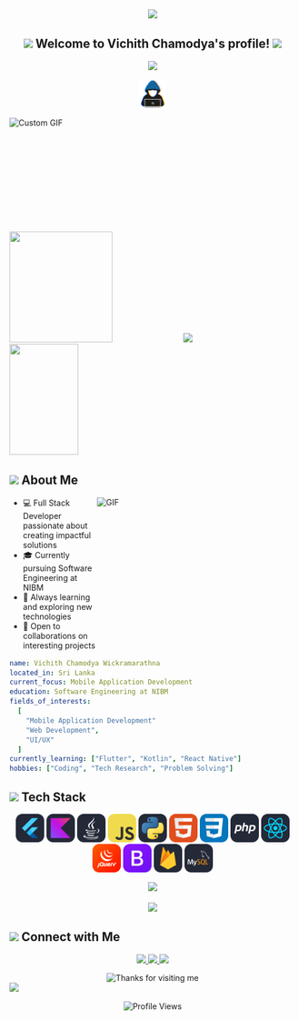 <div align="center">
  <img src="https://capsule-render.vercel.app/api?type=waving&color=gradient&text=Hello%20World!&height=100&section=header&animation=fadeIn&fontColor=fff"/>
</div>

<h2 align="center">
  <img src="https://media.giphy.com/media/hvRJCLFzcasrR4ia7z/giphy.gif" width="28">
  Welcome to Vichith Chamodya's profile!
  <img src="https://media.giphy.com/media/hvRJCLFzcasrR4ia7z/giphy.gif" width="28">
</h2>

<p align="center">
  <a href="https://github.com/DenverCoder1/readme-typing-svg">
    <img src="https://readme-typing-svg.herokuapp.com/?lines=Mobile+App+Developer;UI%2FUX+Designer;Always%20learning%20new%20things;Student%20at%20NIBM;Passionate%20about%20coding&font=Righteous&center=true&width=440&height=45&color=f75c7e&vCenter=true&size=30&pause=1000">
  </a>
</p>

<p align="center">
  <img src="https://github.com/0xAbdulKhalid/0xAbdulKhalid/raw/main/assets/mdImages/about_me.gif" width="50px">
</p>

<img align="left" height="200px" width="350px" alt="Custom GIF" src="https://raw.githubusercontent.com/7oSkaaa/7oSkaaa/refs/heads/main/Images/Right_Side.gif" />

<img width="60%" height="195px" src="https://github-readme-stats.vercel.app/api?username=VichithChamodya&show_icons=true&count_private=true&hide_border=true&title_color=ff91a4&icon_color=ff91a4&text_color=c9d1d9&bg_color=0d1117"  />

<img src="https://github-profile-trophy.vercel.app/?username=VichithChamodya&theme=radical&no-frame=true&no-bg=true&margin-w=15&margin-h=15&column=2" />

<br>

<div align="left">
  <img width="49%" height="195px" src="https://github-readme-streak-stats.herokuapp.com/?user=VichithChamodya&theme=radical&hide_border=true" />
</div>

<h2>
  <img src="https://media2.giphy.com/media/QssGEmpkyEOhBCb7e1/giphy.gif?cid=ecf05e47a0n3gi1bfqntqmob8g9aid1oyj2wr3ds3mg700bl&rid=giphy.gif" width ="25">
  About Me
</h2>

<img align="right" height="270px" width="350px" alt="GIF" src="https://media.giphy.com/media/M9gbBd9nbDrOTu1Mqx/giphy.gif" />

- 💻 Full Stack Developer passionate about creating impactful solutions
- 🎓 Currently pursuing Software Engineering at NIBM
- 🌱 Always learning and exploring new technologies
- 🤝 Open to collaborations on interesting projects

```yaml
name: Vichith Chamodya Wickramarathna
located_in: Sri Lanka
current_focus: Mobile Application Development
education: Software Engineering at NIBM
fields_of_interests:
  [
    "Mobile Application Development"
    "Web Development",
    "UI/UX"
  ]
currently_learning: ["Flutter", "Kotlin", "React Native"]
hobbies: ["Coding", "Tech Research", "Problem Solving"]
```

<h2>
  <img src="https://media2.giphy.com/media/QssGEmpkyEOhBCb7e1/giphy.gif?cid=ecf05e47a0n3gi1bfqntqmob8g9aid1oyj2wr3ds3mg700bl&rid=giphy.gif" width="25">
  Tech Stack
</h2>

<p align="center">
  <img src="https://github.com/tandpfun/skill-icons/blob/main/icons/Flutter-Dark.svg" width="50">
  <img src="https://github.com/tandpfun/skill-icons/blob/main/icons/Kotlin-Dark.svg" width="50">
  <img src="https://github.com/tandpfun/skill-icons/blob/main/icons/Java-Dark.svg" width="50">
  <img src="https://github.com/tandpfun/skill-icons/blob/main/icons/JavaScript.svg" width="50">
  <img src="https://github.com/tandpfun/skill-icons/blob/main/icons/Python-Dark.svg" width="50">
  <img src="https://github.com/tandpfun/skill-icons/blob/main/icons/HTML.svg" width="50">
  <img src="https://github.com/tandpfun/skill-icons/blob/main/icons/CSS.svg" width="50">
  <img src="https://github.com/tandpfun/skill-icons/blob/main/icons/PHP-Dark.svg" width="50">
  <img src="https://github.com/tandpfun/skill-icons/blob/main/icons/React-Dark.svg" width="50">
  <img src="https://github.com/tandpfun/skill-icons/blob/main/icons/JQuery.svg" width="50">
  <img src="https://github.com/tandpfun/skill-icons/blob/main/icons/Bootstrap.svg" width="50">
  <img src="https://github.com/tandpfun/skill-icons/blob/main/icons/Firebase-Dark.svg" width="50">
  <img src="https://github.com/tandpfun/skill-icons/blob/main/icons/MySQL-Dark.svg" width="50">
</p>

<div align="center">
  <img height="180em" src="https://github-readme-stats.vercel.app/api/top-langs/?username=VichithChamodya&layout=compact&theme=radical&hide_border=true" />
  <br><br>
  <img src="https://github-profile-summary-cards.vercel.app/api/cards/profile-details?username=VichithChamodya&theme=radical" />
</div>

<h2>
  <img src='https://raw.githubusercontent.com/ShahriarShafin/ShahriarShafin/main/Assets/handshake.gif' width="50px">
  Connect with Me
</h2>

<p align="center">
  <a href="https://vichithchamodya-resume.netlify.app/">
    <img src="https://img.shields.io/badge/My CV-%23000000.svg?style=for-the-badge&logo=firefox&logoColor=#FF7139" />
  </a>
  <a href="https://www.linkedin.com/in/vichith-wickramarathna">
    <img src="https://img.shields.io/badge/linkedin-%230077B5.svg?style=for-the-badge&logo=linkedin&logoColor=white" />
  </a>
  <a href="mailto:vichithwikramarathna@gmail.com">
    <img src="https://img.shields.io/badge/Gmail-D14836?style=for-the-badge&logo=gmail&logoColor=white" />
  </a>
</p>

<div align="center">
  <img height="120" alt="Thanks for visiting me" width="100%" src="https://raw.githubusercontent.com/BrunnerLivio/brunnerlivio/master/images/marquee.svg" />
  <br/>
</div>

<img src="https://capsule-render.vercel.app/api?type=waving&color=gradient&height=100&section=footer&animation=twinkling"/>

<!-- Profile Views Counter -->
<p align="center">
  <img src="https://komarev.com/ghpvc/?username=VichithChamodya&label=Profile%20views&color=blueviolet&style=for-the-badge" alt="Profile Views" />
</p>
